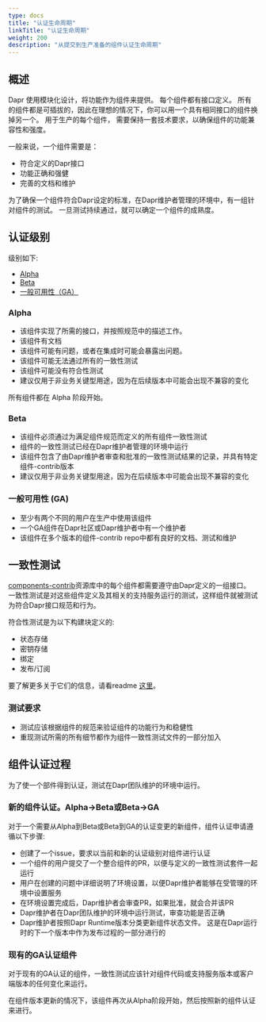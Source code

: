 ```yaml
---
type: docs
title: "认证生命周期"
linkTitle: "认证生命周期"
weight: 200
description: "从提交到生产准备的组件认证生命周期"
---
```


## 概述

Dapr 使用模块化设计，将功能作为组件来提供。 每个组件都有接口定义。  所有的组件都是可插拔的，因此在理想的情况下，你可以用一个具有相同接口的组件换掉另一个。 用于生产的每个组件， 需要保持一套技术要求，以确保组件的功能兼容性和强度。

一般来说，一个组件需要是：
- 符合定义的Dapr接口
- 功能正确和强健
- 完善的文档和维护

为了确保一个组件符合Dapr设定的标准，在Dapr维护者管理的环境中，有一组针对组件的测试。 一旦测试持续通过，就可以确定一个组件的成熟度。

## 认证级别

级别如下:
- [Alpha](#alpha)
- [Beta](#beta)
- [一般可用性（GA）](#general-availability-ga)

### Alpha

- 该组件实现了所需的接口，并按照规范中的描述工作。
- 该组件有文档
- 该组件可能有问题，或者在集成时可能会暴露出问题。
- 该组件可能无法通过所有的一致性测试
- 该组件可能没有符合性测试
- 建议仅用于非业务关键型用途，因为在后续版本中可能会出现不兼容的变化

所有组件都在 Alpha 阶段开始。

### Beta

- 该组件必须通过为满足组件规范而定义的所有组件一致性测试
- 组件的一致性测试已经在Dapr维护者管理的环境中运行
- 该组件包含了由Dapr维护者审查和批准的一致性测试结果的记录，并具有特定组件-contrib版本
- 建议仅用于非业务关键型用途，因为在后续版本中可能会出现不兼容的变化

### 一般可用性 (GA)

- 至少有两个不同的用户在生产中使用该组件
- 一个GA组件在Dapr社区或Dapr维护者中有一个维护者
- 该组件在多个版本的组件-contrib repo中都有良好的文档、测试和维护

## 一致性测试

[components-contrib](https://github.com/dapr/components-contrib)资源库中的每个组件都需要遵守由Dapr定义的一组接口。 一致性测试是对这些组件定义及其相关的支持服务运行的测试，这样组件就被测试为符合Dapr接口规范和行为。

符合性测试是为以下构建块定义的:

- 状态存储
- 密钥存储
- 绑定
- 发布/订阅

要了解更多关于它们的信息，请看readme [这里](https://github.com/dapr/components-contrib/blob/master/tests/conformance/README.md)。

### 测试要求

- 测试应该根据组件的规范来验证组件的功能行为和稳健性
- 重现测试所需的所有细节都作为组件一致性测试文件的一部分加入

## 组件认证过程

为了使一个部件得到认证，测试在Dapr团队维护的环境中运行。

### 新的组件认证。Alpha->Beta或Beta->GA

对于一个需要从Alpha到Beta或Beta到GA的认证变更的新组件，组件认证申请遵循以下步骤:
- 创建了一个issue，要求以当前和新的认证级别对组件进行认证
- 一个组件的用户提交了一个整合组件的PR，以便与定义的一致性测试套件一起运行
- 用户在创建的问题中详细说明了环境设置，以便Dapr维护者能够在受管理的环境中设置服务
- 在环境设置完成后，Dapr维护者会审查PR，如果批准，就会合并该PR
- Dapr维护者在Dapr团队维护的环境中运行测试，审查功能是否正确
- Dapr维护者按照Dapr Runtime版本分类更新组件状态文件。 这是在Dapr运行时的下一个版本中作为发布过程的一部分进行的

### 现有的GA认证组件

对于现有的GA认证的组件，一致性测试应该针对组件代码或支持服务版本或客户端版本的任何变化来运行。

在组件版本更新的情况下，该组件再次从Alpha阶段开始，然后按照新的组件认证来进行。


